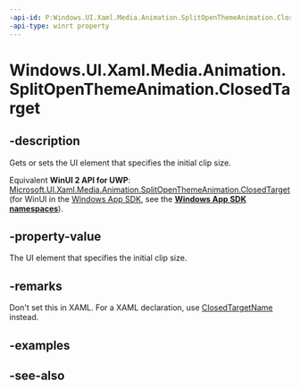 ```yaml
---
-api-id: P:Windows.UI.Xaml.Media.Animation.SplitOpenThemeAnimation.ClosedTarget
-api-type: winrt property
---
```


<!-- Property syntax
public Windows.UI.Xaml.DependencyObject ClosedTarget { get;  set; }
-->

# Windows.UI.Xaml.Media.Animation.SplitOpenThemeAnimation.ClosedTarget

## -description
Gets or sets the UI element that specifies the initial clip size.

Equivalent **WinUI 2 API for UWP**: [Microsoft.UI.Xaml.Media.Animation.SplitOpenThemeAnimation.ClosedTarget](/windows/winui/api/microsoft.ui.xaml.media.animation.splitopenthemeanimation.closedtarget) (for WinUI in the [Windows App SDK](/windows/apps/windows-app-sdk/), see the **[Windows App SDK namespaces](/windows/windows-app-sdk/api/winrt/)**).

## -property-value
The UI element that specifies the initial clip size.

## -remarks
Don't set this in XAML. For a XAML declaration, use [ClosedTargetName](splitopenthemeanimation_closedtargetname.md) instead.

## -examples

## -see-also
